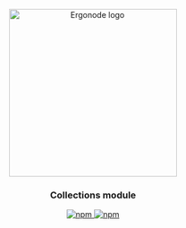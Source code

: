 
<p align="center">
  <a href="https://ergonode.com" rel="noopener noreferrer">
    <img width="300" src="https://ergonode.com/img/logo-dark.svg" alt="Ergonode logo">
  </a>
</p>
<h3 align="center">Collections module</h3>
<p align="center">
  <a href="https://www.npmjs.com/package/@ergonode/collections">
    <img alt="npm" src="https://img.shields.io/npm/v/@ergonode/collections">
  </a>
  <a href="https://www.npmjs.com/package/@ergonode/collections">
    <img alt="npm" src="https://img.shields.io/npm/l/@ergonode/collections">
  </a>
</p>
<br>